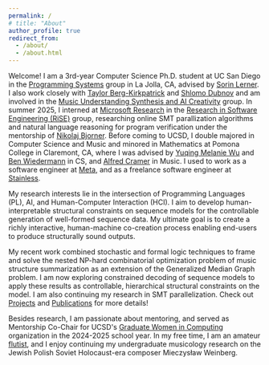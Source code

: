 ```yaml
---
permalink: /
# title: "About"
author_profile: true
redirect_from: 
  - /about/
  - /about.html
---
```


Welcome! I am a 3rd-year Computer Science Ph.D. student at UC San Diego in the [Programming Systems](https://cseweb.ucsd.edu/groups/progsys/) group in La Jolla, CA, advised by [Sorin Lerner](https://cseweb.ucsd.edu/~lerner/). I also work closely with [Taylor Berg-Kirkpatrick](https://cseweb.ucsd.edu/~tberg/) and [Shlomo Dubnov](http://shlomodubnov.wikidot.com/about) and am involved in the [Music Understanding Synthesis and AI Creativity](https://ucsd-musaic.github.io/) group. In summer 2025, I interned at [Microsoft Research](https://www.microsoft.com/en-us/research/) in the [Research in Software Engineering (RiSE)](https://www.microsoft.com/en-us/research/group/research-software-engineering-rise/) group, researching online SMT parallization algorithms and natural language reasoning for program verification under the mentorship of [Nikolaj Bjorner](https://www.microsoft.com/en-us/research/people/nbjorner/). Before coming to UCSD, I double majored in Computer Science and Music and minored in Mathematics at Pomona College in Claremont, CA, where I was advised by [Yuqing Melanie Wu](https://www.pomona.edu/directory/people/yuqing-melanie-wu) and [Ben Wiedermann](https://www.cs.hmc.edu/~benw/) in CS, and [Alfred Cramer](https://www.pomona.edu/directory/people/alfred-cramer) in Music. I used to work as a software engineer at [Meta](https://about.meta.com/), and as a freelance software engineer at [Stainless](https://www.stainlessapi.com).

My research interests lie in the intersection of Programming Languages (PL), AI, and Human-Computer Interaction (HCI). I aim to develop human-interpretable structural constraints on sequence models for the controllable generation of well-formed sequence data. My ultimate goal is to create a richly interactive, human-machine co-creation process enabling end-users to produce structurally sound outputs.

My recent work combined stochastic and formal logic techniques to frame and solve the nested NP-hard combinatorial optimization problem of music structure summarization as an extension of the Generalized Median Graph problem. I am now exploring constrained decoding of sequence models to apply these results as controllable, hierarchical structural constraints on the model. I am also continuing my research in SMT parallelization. Check out [Projects](projects/) and [Publications](publications/) for more details!

Besides research, I am passionate about mentoring, and served as Mentorship Co-Chair for UCSD's [Graduate Women in Computing](https://gradwic.ucsd.edu/) organization in the 2024-2025 school year. In my free time, I am an amateur [flutist](https://www.youtube.com/@ilanashapiroflute), and I enjoy continuing my undergraduate musicology research on the Jewish Polish Soviet Holocaust-era composer Mieczysław Weinberg.